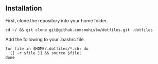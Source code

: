 ## Installation

First, clone the repository into your home folder.

	cd ~/ && git clone git@github.com:mohislm/dotfiles.git .dotfiles

Add the following to your .bashrc file.

	for file in $HOME/.dotfiles/*.sh; do
	  [[ -r $file ]] && source $file;
	done

